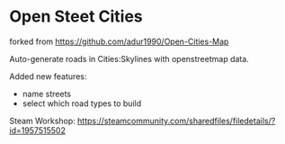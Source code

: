 # Open Steet Cities
forked from https://github.com/adur1990/Open-Cities-Map

Auto-generate roads in Cities:Skylines with openstreetmap data.

Added new features: 
- name streets
- select which road types to build

Steam Workshop:
https://steamcommunity.com/sharedfiles/filedetails/?id=1957515502
